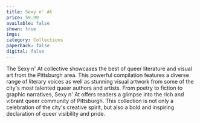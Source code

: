 ```yaml
---
title: Sexy n' At
price: 59.99
available: false
shown: true
imgs: 
category: Collections
paperback: false
digital: false
---
```

The Sexy n' At collective showcases the best of queer literature and visual art from the Pittsburgh area. This powerful compilation features a diverse range of literary voices as well as stunning visual artwork from some of the city's most talented queer authors and artists. From poetry to fiction to graphic narratives, Sexy n' At offers readers a glimpse into the rich and vibrant queer community of Pittsburgh. This collection is not only a celebration of the city's creative spirit, but also a bold and inspiring declaration of queer visibility and pride.